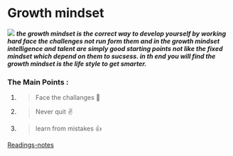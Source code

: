 # Growth mindset
![](https://metrifit.com/wp-content/uploads/2020/08/growthmindsetlandscape.jpg)
***the growth mindset is the correct way to develop yourself by working hard face the challenges not run form them 
and in the growth mindset intelligence and talent are simply good starting points not like the fixed mindset which depend on them to sucsess.
in th end you will find the growth mindset is the life style to get smarter.***
### The Main Points :
1. >Face the challanges :facepunch:
2. >Never quit :v:
3. >learn from mistakes :+1:

[Readings-notes](https://odehyazan.github.io/reading-notes)